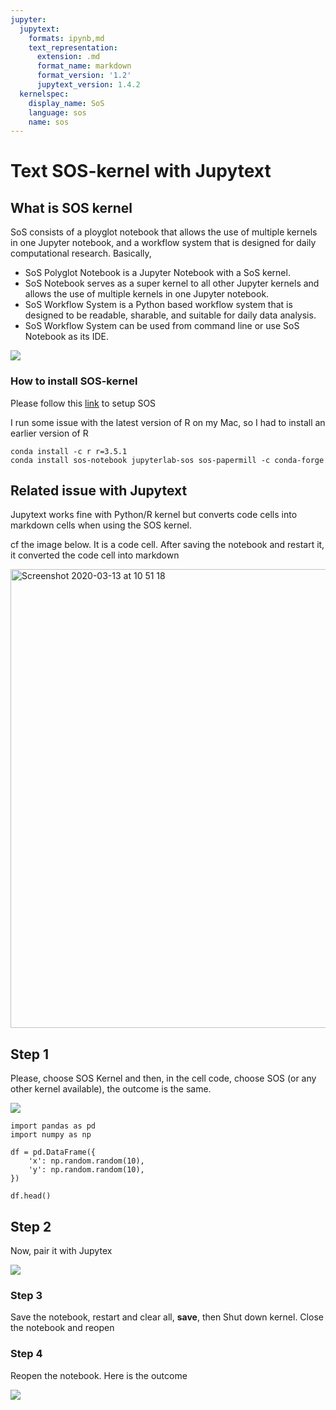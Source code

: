 ```yaml
---
jupyter:
  jupytext:
    formats: ipynb,md
    text_representation:
      extension: .md
      format_name: markdown
      format_version: '1.2'
      jupytext_version: 1.4.2
  kernelspec:
    display_name: SoS
    language: sos
    name: sos
---
```


<!-- #region kernel="SoS" -->
# Text SOS-kernel with Jupytext

## What is SOS kernel

SoS consists of a ployglot notebook that allows the use of multiple kernels in one Jupyter notebook, and a workflow system that is designed for daily computational research. Basically,

- SoS Polyglot Notebook is a Jupyter Notebook with a SoS kernel.
- SoS Notebook serves as a super kernel to all other Jupyter kernels and allows the use of multiple kernels in one Jupyter notebook.
- SoS Workflow System is a Python based workflow system that is designed to be readable, sharable, and suitable for daily data analysis.
- SoS Workflow System can be used from command line or use SoS Notebook as its IDE.

![](https://vatlab.github.io/sos-docs/doc/media/SoS_Notebook_and_Workflow.png)

### How to install SOS-kernel

Please follow this [link](https://vatlab.github.io/sos-docs/running.html#Conda-installation) to setup SOS

I run some issue with the latest version of R on my Mac, so I had to install an earlier version of R

```
conda install -c r r=3.5.1
conda install sos-notebook jupyterlab-sos sos-papermill -c conda-forge
```

## Related issue with Jupytext

Jupytext works fine with Python/R kernel but converts code cells into markdown cells when using the SOS kernel.

cf the image below. It is a code cell. After saving the notebook and restart it, it converted the code cell into markdown

<img width="734" alt="Screenshot 2020-03-13 at 10 51 18" src="https://user-images.githubusercontent.com/33351426/76610049-9e704600-6518-11ea-861e-b4f691d1a478.png">
<!-- #endregion -->

<!-- #region kernel="SoS" -->
## Step 1

Please, choose SOS Kernel and then, in the cell code, choose SOS (or any other kernel available), the outcome is the same.

![](https://drive.google.com/uc?export=view&id=1OtyxfwoRyVK23XHnmd9JR-crBgHBL5mt)
<!-- #endregion -->

```sos kernel="SoS" jupyter={"outputs_hidden": true}
import pandas as pd 
import numpy as np

df = pd.DataFrame({
    'x': np.random.random(10),
    'y': np.random.random(10),
})
```

```sos kernel="SoS"
df.head()
```

<!-- #region kernel="python3" -->
## Step 2

Now, pair it with Jupytex

![](https://drive.google.com/uc?export=view&id=1Wtx-YPAXY8HWHqzCcy4iIgHpzt_9emEn)
<!-- #endregion -->

<!-- #region kernel="python3" -->
### Step 3

Save the notebook, restart and clear all, **save**, then Shut down kernel. Close the notebook and reopen
<!-- #endregion -->

<!-- #region kernel="python3" -->
### Step 4

Reopen the notebook. Here is the outcome

![](https://drive.google.com/uc?export=view&id=12C70unbSPv0gHCZaCICEUy7kO7wM93JH)


<!-- #endregion -->

